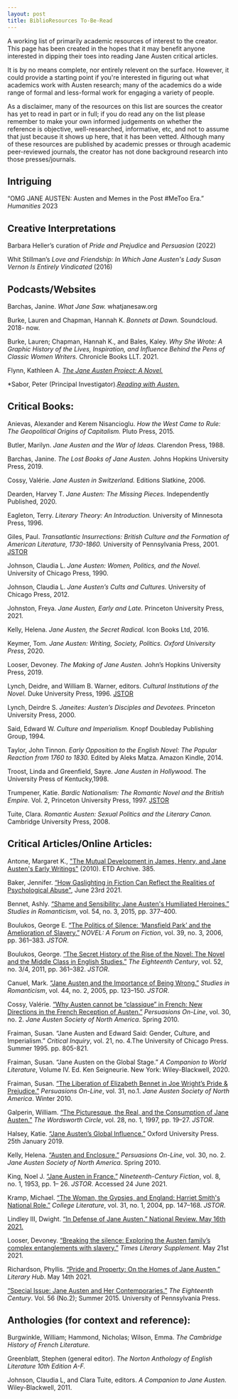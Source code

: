 ```yaml
---
layout: post
title: BiblioResources To-Be-Read
---
```


A working list of primarily academic resources of interest to the creator. This page has been created in the hopes that it may benefit anyone interested in dipping their toes into reading Jane Austen critical articles. 

It is by no means complete, nor entirely relevent on the surface. However, it could provide a starting point if you're interested in figuring out what academics work with Austen research; many of the academics do a wide range of formal and less-formal work for engaging a variety of people.

As a disclaimer, many of the resources on this list are sources the creator has yet to read in part or in full; if you do read any on the list please remember to make your own informed judgements on whether the reference is objective, well-researched, informative, etc, and not to assume that just because it shows up here, that it has been vetted. Although many of these resources are published by academic presses or through academic peer-reviewed journals, the creator has not done background research into those presses/journals. 


## Intriguing
“OMG JANE AUSTEN: Austen and Memes in the Post #MeToo Era.” *Humanities* 2023

## Creative Interpretations
Barbara Heller’s curation of *Pride and Prejudice* and *Persuasion* (2022)

Whit Stillman’s *Love and Friendship: In Which Jane Austen's Lady Susan Vernon Is Entirely Vindicated* (2016)

## Podcasts/Websites
Barchas, Janine. *What Jane Saw.* whatjanesaw.org 

Burke, Lauren and Chapman, Hannah K. *Bonnets at Dawn.* Soundcloud. 2018- now.

Burke, Lauren; Chapman, Hannah K., and Bales, Kaley. *Why She Wrote: A Graphic History of the Lives, Inspiration, and Influence Behind the Pens of Classic Women Writers.* Chronicle Books LLT. 2021.  

Flynn, Kathleen A. [*The Jane Austen Project: A Novel.*](https://thejaneaustenproject.com/) 

*Sabor, Peter (Principal Investigator).[*Reading with Austen.*](https://www.readingwithausten.com/)

## Critical Books: 
Anievas, Alexander and Kerem Nisancioglu. *How the West Came to Rule: The Geopolitical 	Origins of Capitalism.* Pluto Press, 2015.


Butler, Marilyn. *Jane Austen and the War of Ideas.* Clarendon Press, 1988. 


Barchas, Janine. *The Lost Books of Jane Austen.* Johns Hopkins University Press, 2019.


Cossy, Valérie. *Jane Austen in Switzerland.* Editions Slatkine, 2006. 


Dearden, Harvey T. *Jane Austen: The Missing Pieces.* Independently Published, 2020. 


Eagleton, Terry. *Literary Theory: An Introduction.* University of Minnesota Press, 1996.


Giles, Paul. *Transatlantic Insurrections: British Culture and the Formation of American Literature, 1730-1860.* University of Pennsylvania Press, 2001. [JSTOR](www.jstor.org/stable/j.ctt3fhtvx)


Johnson, Claudia L. *Jane Austen: Women, Politics, and the Novel.* University of Chicago Press, 	1990. 


Johnson, Claudia L. *Jane Austen’s Cults and Cultures.* University of Chicago Press, 2012. 


Johnston, Freya. *Jane Austen, Early and Late.* Princeton University Press, 2021. 


Kelly, Helena. *Jane Austen, the Secret Radical.* Icon Books Ltd, 2016.


Keymer, Tom. *Jane Austen: Writing, Society, Politics. Oxford University Press*, 2020. 


Looser, Devoney. *The Making of Jane Austen.* John’s Hopkins University Press, 2019.


Lynch, Deidre, and William B. Warner, editors. *Cultural Institutions of the Novel.* Duke University Press, 1996. [JSTOR](www.jstor.org/stable/j.ctv11smf2v)


Lynch, Deirdre S. *Janeites: Austen’s Disciples and Devotees.* Princeton University Press, 2000. 


Said, Edward W. *Culture and Imperialism.* Knopf Doubleday Publishing Group, 1994. 


Taylor, John Tinnon. *Early Opposition to the English Novel: The Popular Reaction from 1760 to 	1830.* Edited by Aleks Matza. Amazon Kindle, 2014. 


Troost, Linda and Greenfield, Sayre. *Jane Austen in Hollywood.* The University Press of Kentucky,1998. 


Trumpener, Katie. *Bardic Nationalism: The Romantic Novel and the British Empire.* Vol. 2, Princeton University Press, 1997. [JSTOR](www.jstor.org/stable/j.ctv182jtdd)


Tuite, Clara. *Romantic Austen: Sexual Politics and the Literary Canon.* Cambridge University Press, 2008. 


## Critical Articles/Online Articles:
Antone, Margaret K., ["The Mutual Development in James, Henry, and Jane Austen's Early Writings"](https://engagedscholarship.csuohio.edu/etdarchive/385) (2010). ETD Archive. 385. 


Baker, Jennifer. [“How Gaslighting in Fiction Can Reflect the Realities of Psychological Abuse"](https://lithub.com/how-gaslighting-in-fiction-can-reflect-the-realities-of-psychological-abuse/), June 23rd 2021.


Bennet, Ashly. [“Shame and Sensibility: Jane Austen's Humiliated Heroines.”](www.jstor.org/stable/43973910) *Studies in Romanticism*, vol. 54, no. 3, 2015, pp. 377–400.


Boulukos, George E. [“The Politics of Silence: ‘Mansfield Park’ and the Amelioration of Slavery.”](www.jstor.org/stable/40267669) *NOVEL: A Forum on Fiction*, vol. 39, no. 3, 2006, pp. 361–383. *JSTOR*. 


Boulukos, George. [“The Secret History of the Rise of the Novel: The Novel and the Middle Class in 	English Studies.”](www.jstor.org/stable/41468153) *The Eighteenth Century*, vol. 52, no. 3/4, 2011, pp. 361–382. *JSTOR*. 


Canuel, Mark. [“Jane Austen and the Importance of Being Wrong.”](www.jstor.org/stable/25601724) *Studies in Romanticism*, vol. 44, no. 2, 2005, pp. 123–150. *JSTOR*.


Cossy, Valérie. [“Why Austen cannot be “classique” in French: New Directions in the French 	Reception of Austen.”](http://www.jasna.org/persuasions/on-line/vol30no2/cossy.html) *Persuasions On-Line*, vol. 30, no. 2. *Jane Austen Society of North America*. Spring 2010. 


Fraiman, Susan. “Jane Austen and Edward Said: Gender, Culture, and Imperialism.” *Critical Inquiry*, 	vol. 21, no. 4.The University of Chicago Press. Summer 1995. pp. 805-821.


Fraiman, Susan. “Jane Austen on the Global Stage.” *A Companion to World Literature*, Volume 	IV.  Ed. Ken Seigneurie.  New York: Wiley-Blackwell, 2020.


Fraiman, Susan. [“The Liberation of Elizabeth Bennet in Joe Wright’s Pride & Prejudice.”](http://www.jasna.org/persuasions/on-line/vol31no1/fraiman.html) *Persuasions On-Line*, vol. 31, no.1. *Jane Austen Society of North America*. Winter 2010. 


Galperin, William. [“The Picturesque, the Real, and the Consumption of Jane Austen.”](www.jstor.org/stable/24042518) *The Wordsworth Circle*, vol. 28, no. 1, 1997, pp. 19–27. *JSTOR*.


Halsey, Katie. [“Jane Austen’s Global Influence.”](https://doi.org/10.1093/acrefore/9780190201098.013.279) Oxford University Press. 25th January 2019. 	


Kelly, Helena. [“Austen and Enclosure.”](http://www.jasna.org/persuasions/on-line/vol30no2/kelly.html ) *Persuasions On-Line*, vol. 30, no. 2. *Jane Austen Society of North America*. Spring 2010. 


King, Noel J. [“Jane Austen in France.”]( www.jstor.org/stable/3044273) *Nineteenth-Century Fiction*, vol. 8, no. 1, 1953, pp. 1–	26. *JSTOR*.  Accessed 24 June 2021. 


Kramp, Michael. [“The Woman, the Gypsies, and England: Harriet Smith's National 	Role.”](www.jstor.org/stable/25115177) *College Literature*, vol. 31, no. 1, 2004, pp. 147–168. *JSTOR*.   


Lindley III, Dwight. [“In Defense of Jane Austen.” National Review. May 16th 2021.](https://www.nationalreview.com/2021/05/in-defense-of-jane-austen/) 


Looser, Devoney. [“Breaking the silence: Exploring the Austen family’s complex entanglements with slavery.”](https://www.the-tls.co.uk/articles/jane-austen-family-slavery-essay-devoney-looser/) *Times Literary Supplement*. May 21st 2021.  


Richardson, Phyllis. [“Pride and Property: On the Homes of Jane Austen.”](https://lithub.com/pride-and-property-on-the-homes-of-jane-austen/ ) *Literary Hub*. May 14th 2021. 


[“Special Issue: Jane Austen and Her Contemporaries.”](https://www.jstor.org/stable/i24573246?refreqid=excelsior%3A329868569d1a3c0c15f8370aefa707d3) *The Eighteenth Century*. Vol. 56 (No.2); Summer 2015. University of Pennsylvania Press. 


## Anthologies (for context and reference): 
Burgwinkle, William; Hammond, Nicholas; Wilson, Emma. *The Cambridge History of French Literature.*

Greenblatt, Stephen (general editor). *The Norton Anthology of English Literature 10th Edition A-F.* 

Johnson, Claudia L, and Clara Tuite, editors. *A Companion to Jane Austen.* Wiley-Blackwell, 2011.